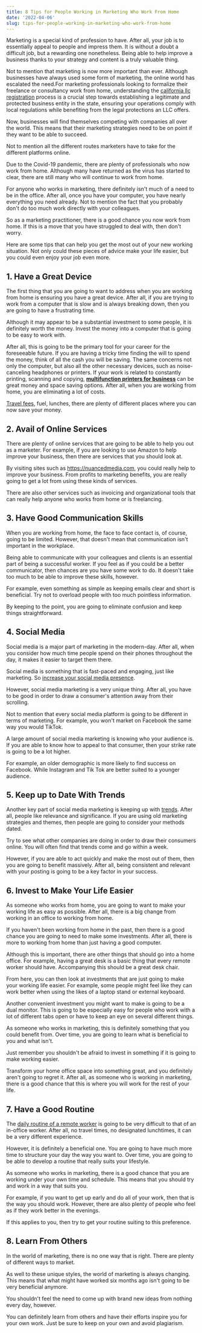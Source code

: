 ```yaml
---
title: 8 Tips for People Working in Marketing Who Work From Home
date: '2022-04-06'
slug: tips-for-people-working-in-marketing-who-work-from-home
---
```

<!-- wp:paragraph -->
<p>Marketing is a special kind of profession to have. After all, your job is to essentially appeal to people and impress them. It is without a doubt a difficult job, but a rewarding one nonetheless. Being able to help improve a business thanks to your strategy and content is a truly valuable thing.</p>
<!-- /wp:paragraph -->

<!-- wp:paragraph -->
<p>Not to mention that marketing is now more important than ever. Although businesses have always used some form of marketing, the online world has escalated the need.For marketing professionals looking to formalize their freelance or consultancy work from home, understanding the <a href="https://webinarcare.com/california-llc/" target="_blank" data-type="link" data-id="https://webinarcare.com/california-llc/" rel="noreferrer noopener">california llc registration</a> process is a crucial step towards establishing a legitimate and protected business entity in the state, ensuring your operations comply with local regulations while benefiting from the legal protections an LLC offers.</p>
<!-- /wp:paragraph -->

<!-- wp:paragraph -->
<p>Now, businesses will find themselves competing with companies all over the world. This means that their marketing strategies need to be on point if they want to be able to succeed.</p>
<!-- /wp:paragraph -->

<!-- wp:paragraph -->
<p>Not to mention all the different routes marketers have to take for the different platforms online.&nbsp;</p>
<!-- /wp:paragraph -->

<!-- wp:paragraph -->
<p>Due to the Covid-19 pandemic, there are plenty of professionals who now work from home. Although many have returned as the virus has started to clear, there are still many who will continue to work from home.</p>
<!-- /wp:paragraph -->

<!-- wp:paragraph -->
<p>For anyone who works in marketing, there definitely isn't much of a need to be in the office. After all, once you have your computer, you have nearly everything you need already. Not to mention the fact that you probably don't do too much work directly with your colleagues.</p>
<!-- /wp:paragraph -->

<!-- wp:paragraph -->
<p>So as a marketing practitioner, there is a good chance you now work from home. If this is a move that you have struggled to deal with, then don't worry.</p>
<!-- /wp:paragraph -->

<!-- wp:paragraph -->
<p>Here are some tips that can help you get the most out of your new working situation. Not only could these pieces of advice make your life easier, but you could even enjoy your job even more.&nbsp;</p>
<!-- /wp:paragraph -->

<!-- wp:heading -->
<h2 class="wp-block-heading">1. Have a Great Device&nbsp;</h2>
<!-- /wp:heading -->

<!-- wp:paragraph -->
<p>The first thing that you are going to want to address when you are working from home is ensuring you have a great device. After all, if you are trying to work from a computer that is slow and is always breaking down, then you are going to have a frustrating time.</p>
<!-- /wp:paragraph -->

<!-- wp:paragraph -->
<p>Although it may appear to be a substantial investment to some people, it is definitely worth the money. Invest the money into a computer that is going to be easy to work with.</p>
<!-- /wp:paragraph -->

<!-- wp:paragraph -->
<p>After all, this is going to be the primary tool for your career for the foreseeable future. If you are having a tricky time finding the will to spend the money, think of all the cash you will be saving. The same concerns not only the computer, but also all the other necessary devices, such as noise-canceling headphones or printers. If your work is related to constantly printing, scanning and copying, <strong><a href="https://www.allcopyproducts.com/copiers-multifunction-printers" target="_blank" data-type="URL" data-id="https://www.allcopyproducts.com/copiers-multifunction-printers" rel="noreferrer noopener">multifunction printers for business</a> </strong>can be great money and space saving options. After all, when you are working from home, you are eliminating a lot of costs.</p>
<!-- /wp:paragraph -->

<!-- wp:paragraph -->
<p><a href="https://www.mycwt.com/insights/the-10-best-ways-to-save-money-on-corporate-travel/">Travel fees</a>, fuel, lunches, there are plenty of different places where you can now save your money.&nbsp;</p>
<!-- /wp:paragraph -->

<!-- wp:heading -->
<h2 class="wp-block-heading">2. Avail of Online Services&nbsp;</h2>
<!-- /wp:heading -->

<!-- wp:paragraph -->
<p>There are plenty of online services that are going to be able to help you out as a marketer. For example, if you are looking to use Amazon to help improve your business, then there are services that you should look at.</p>
<!-- /wp:paragraph -->

<!-- wp:paragraph -->
<p>By visiting sites such as <a href="https://nuancedmedia.com" target="_blank" rel="noreferrer noopener">https://nuancedmedia.com</a>, you could really help to improve your business. From profits to marketing benefits, you are really going to get a lot from using these kinds of services. </p>
<!-- /wp:paragraph -->

<!-- wp:paragraph -->
<p>There are also other services such as invoicing and organizational tools that can really help anyone who works from home or is freelancing.&nbsp;</p>
<!-- /wp:paragraph -->

<!-- wp:heading -->
<h2 class="wp-block-heading">3. Have Good Communication Skills&nbsp;</h2>
<!-- /wp:heading -->

<!-- wp:paragraph -->
<p>When you are working from home, the face to face contact is, of course, going to be limited. However, that doesn't mean that communication isn't important in the workplace.</p>
<!-- /wp:paragraph -->

<!-- wp:paragraph -->
<p>Being able to communicate with your colleagues and clients is an essential part of being a successful worker. If you feel as if you could be a better communicator, then chances are you have some work to do. It doesn't take too much to be able to improve these skills, however. </p>
<!-- /wp:paragraph -->

<!-- wp:paragraph -->
<p>For example, even something as simple as keeping emails clear and short is beneficial. Try not to overload people with too much pointless information. </p>
<!-- /wp:paragraph -->

<!-- wp:paragraph -->
<p>By keeping to the point, you are going to eliminate confusion and keep things straightforward.&nbsp;</p>
<!-- /wp:paragraph -->

<!-- wp:heading -->
<h2 class="wp-block-heading">4. Social Media&nbsp;</h2>
<!-- /wp:heading -->

<!-- wp:paragraph -->
<p>Social media is a major part of marketing in the modern-day. After all, when you consider how much time people spend on their phones throughout the day, it makes it easier to target them there.</p>
<!-- /wp:paragraph -->

<!-- wp:paragraph -->
<p>Social media is something that is fast-paced and engaging, just like marketing. So <a href="https://www.waytoidea.com/increase-social-media-presence/" target="_blank" rel="noreferrer noopener">increase your social media presence</a>.</p>
<!-- /wp:paragraph -->

<!-- wp:paragraph -->
<p>However, social media marketing is a very unique thing. After all, you have to be good in order to draw a consumer's attention away from their scrolling.</p>
<!-- /wp:paragraph -->

<!-- wp:paragraph -->
<p>Not to mention that every social media platform is going to be different in terms of marketing. For example, you won't market on Facebook the same way you would TikTok.</p>
<!-- /wp:paragraph -->

<!-- wp:paragraph -->
<p>A large amount of social media marketing is knowing who your audience is. If you are able to know how to appeal to that consumer, then your strike rate is going to be a lot higher.</p>
<!-- /wp:paragraph -->

<!-- wp:paragraph -->
<p>For example, an older demographic is more likely to find success on Facebook. While Instagram and Tik Tok are better suited to a younger audience.&nbsp;</p>
<!-- /wp:paragraph -->

<!-- wp:heading -->
<h2 class="wp-block-heading">5. Keep up to Date With Trends&nbsp;</h2>
<!-- /wp:heading -->

<!-- wp:paragraph -->
<p>Another key part of social media marketing is keeping up with <a href="https://www.forbes.com/sites/forbesagencycouncil/2022/01/14/15-top-trends-that-will-impact-marketing-in-2022/" target="_blank" rel="noreferrer noopener">trends</a>. After all, people like relevance and significance. If you are using old marketing strategies and themes, then people are going to consider your methods dated.</p>
<!-- /wp:paragraph -->

<!-- wp:paragraph -->
<p>Try to see what other companies are doing in order to draw their consumers online. You will often find that trends come and go within a week.</p>
<!-- /wp:paragraph -->

<!-- wp:paragraph -->
<p>However, if you are able to act quickly and make the most out of them, then you are going to benefit massively. After all, being consistent and relevant with your posting is going to be a key factor in your success.&nbsp;</p>
<!-- /wp:paragraph -->

<!-- wp:heading -->
<h2 class="wp-block-heading">6. Invest to Make Your Life Easier&nbsp;</h2>
<!-- /wp:heading -->

<!-- wp:paragraph -->
<p>As someone who works from home, you are going to want to make your working life as easy as possible. After all, there is a big change from working in an office to working from home.</p>
<!-- /wp:paragraph -->

<!-- wp:paragraph -->
<p>If you haven't been working from home in the past, then there is a good chance you are going to need to make some investments. After all, there is more to working from home than just having a good computer.</p>
<!-- /wp:paragraph -->

<!-- wp:paragraph -->
<p>Although this is important, there are other things that should go into a home office. For example, having a great desk is a basic thing that every remote worker should have. Accompanying this should be a great desk chair.</p>
<!-- /wp:paragraph -->

<!-- wp:paragraph -->
<p>From here, you can then look at investments that are just going to make your working life easier. For example, some people might feel like they can work better when using the likes of a laptop stand or external keyboard. </p>
<!-- /wp:paragraph -->

<!-- wp:paragraph -->
<p>Another convenient investment you might want to make is going to be a dual monitor. This is going to be especially easy for people who work with a lot of different tabs open or have to keep an eye on several different things.</p>
<!-- /wp:paragraph -->

<!-- wp:paragraph -->
<p>As someone who works in marketing, this is definitely something that you could benefit from. Over time, you are going to learn what is beneficial to you and what isn't.</p>
<!-- /wp:paragraph -->

<!-- wp:paragraph -->
<p>Just remember you shouldn't be afraid to invest in something if it is going to make working easier.</p>
<!-- /wp:paragraph -->

<!-- wp:paragraph -->
<p>Transform your home office space into something great, and you definitely aren't going to regret it. After all, as someone who is working in marketing, there is a good chance that this is where you will work for the rest of your life.&nbsp;</p>
<!-- /wp:paragraph -->

<!-- wp:heading -->
<h2 class="wp-block-heading">7. Have a Good Routine&nbsp;</h2>
<!-- /wp:heading -->

<!-- wp:paragraph -->
<p>The <a href="https://buffer.com/resources/remote-work-routine/">daily routine of a remote worker</a> is going to be very difficult to that of an in-office worker. After all, no travel times, no designated lunchtimes, it can be a very different experience.</p>
<!-- /wp:paragraph -->

<!-- wp:paragraph -->
<p>However, it is definitely a beneficial one. You are going to have much more time to structure your day the way you want to. Over time, you are going to be able to develop a routine that really suits your lifestyle.</p>
<!-- /wp:paragraph -->

<!-- wp:paragraph -->
<p>As someone who works in marketing, there is a good chance that you are working under your own time and schedule. This means that you should try and work in a way that suits you.</p>
<!-- /wp:paragraph -->

<!-- wp:paragraph -->
<p>For example, if you want to get up early and do all of your work, then that is the way you should work. However, there are also plenty of people who feel as if they work better in the evenings.</p>
<!-- /wp:paragraph -->

<!-- wp:paragraph -->
<p>If this applies to you, then try to get your routine suiting to this preference.&nbsp;</p>
<!-- /wp:paragraph -->

<!-- wp:heading -->
<h2 class="wp-block-heading">8. Learn From Others&nbsp;</h2>
<!-- /wp:heading -->

<!-- wp:paragraph -->
<p>In the world of marketing, there is no one way that is right. There are plenty of different ways to market.</p>
<!-- /wp:paragraph -->

<!-- wp:paragraph -->
<p>As well to these unique styles, the world of marketing is always changing. This means that what might have worked six months ago isn't going to be very beneficial anymore.</p>
<!-- /wp:paragraph -->

<!-- wp:paragraph -->
<p>You shouldn't feel the need to come up with brand new ideas from nothing every day, however.</p>
<!-- /wp:paragraph -->

<!-- wp:paragraph -->
<p>You can definitely learn from others and have their efforts inspire you for your own work. Just be sure to keep on your own and avoid plagiarism.&nbsp;</p>
<!-- /wp:paragraph -->
